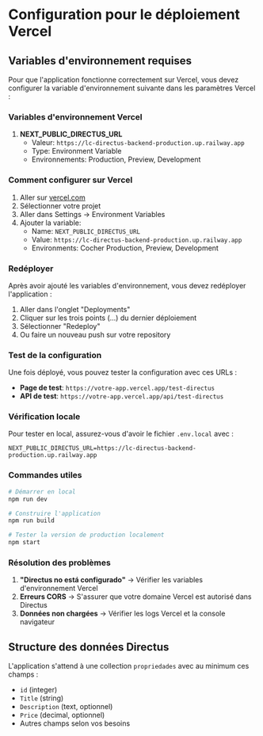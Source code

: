 # Configuration pour le déploiement Vercel

## Variables d'environnement requises

Pour que l'application fonctionne correctement sur Vercel, vous devez configurer la variable d'environnement suivante dans les paramètres Vercel :

### Variables d'environnement Vercel

1. **NEXT_PUBLIC_DIRECTUS_URL**
   - Valeur: `https://lc-directus-backend-production.up.railway.app`
   - Type: Environment Variable
   - Environnements: Production, Preview, Development

### Comment configurer sur Vercel

1. Aller sur [vercel.com](https://vercel.com)
2. Sélectionner votre projet
3. Aller dans Settings → Environment Variables
4. Ajouter la variable:
   - Name: `NEXT_PUBLIC_DIRECTUS_URL`
   - Value: `https://lc-directus-backend-production.up.railway.app`
   - Environments: Cocher Production, Preview, Development

### Redéployer

Après avoir ajouté les variables d'environnement, vous devez redéployer l'application :

1. Aller dans l'onglet "Deployments"
2. Cliquer sur les trois points (...) du dernier déploiement
3. Sélectionner "Redeploy"
4. Ou faire un nouveau push sur votre repository

### Test de la configuration

Une fois déployé, vous pouvez tester la configuration avec ces URLs :

- **Page de test**: `https://votre-app.vercel.app/test-directus`
- **API de test**: `https://votre-app.vercel.app/api/test-directus`

### Vérification locale

Pour tester en local, assurez-vous d'avoir le fichier `.env.local` avec :

```
NEXT_PUBLIC_DIRECTUS_URL=https://lc-directus-backend-production.up.railway.app
```

### Commandes utiles

```bash
# Démarrer en local
npm run dev

# Construire l'application
npm run build

# Tester la version de production localement
npm start
```

### Résolution des problèmes

1. **"Directus no está configurado"** → Vérifier les variables d'environnement Vercel
2. **Erreurs CORS** → S'assurer que votre domaine Vercel est autorisé dans Directus
3. **Données non chargées** → Vérifier les logs Vercel et la console navigateur

## Structure des données Directus

L'application s'attend à une collection `propriedades` avec au minimum ces champs :
- `id` (integer)
- `Title` (string)
- `Description` (text, optionnel)
- `Price` (decimal, optionnel)
- Autres champs selon vos besoins